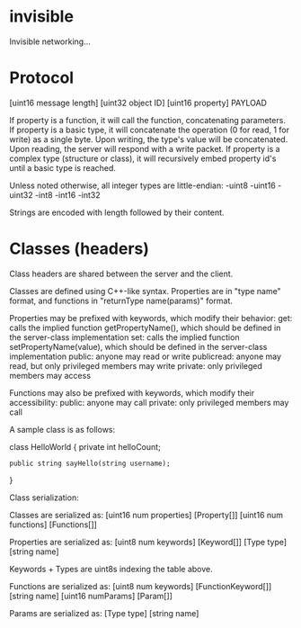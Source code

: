 invisible
=========

Invisible networking...

Protocol
=========

[uint16 message length] [uint32 object ID] [uint16 property] PAYLOAD

If property is a function, it will call the function, concatenating parameters.
If property is a basic type, it will concatenate the operation (0 for read, 1 for write) as a single byte. Upon writing, the type's value will be concatenated. Upon reading, the server will respond with a write packet.
If property is a complex type (structure or class), it will recursively embed property id's until a basic type is reached.

Unless noted otherwise, all integer types are little-endian:
-uint8
-uint16
-uint32
-int8
-int16
-int32

Strings are encoded with length followed by their content.

Classes (headers)
=========

Class headers are shared between the server and the client.

Classes are defined using C++-like syntax. Properties are in "type name" format, and functions in "returnType name(params)" format. 

Properties may be prefixed with keywords, which modify their behavior:
get: calls the implied function getPropertyName(), which should be defined in the server-class implementation
set: calls the implied function setPropertyName(value), which should be defined in the server-class implementation
public: anyone may read or write
publicread: anyone may read, but only privileged members may write
private: only privileged members may access

Functions may also be prefixed with keywords, which modify their accessibility:
public: anyone may call
private: only privileged members may call

A sample class is as follows:

class HelloWorld {
    private int helloCount;
    
    public string sayHello(string username);
}

Class serialization:

Classes are serialized as:
[uint16 num properties] [Property[]] [uint16 num functions] [Functions[]]

Properties are serialized as:
[uint8 num keywords] [Keyword[]] [Type type] [string name]

Keywords + Types are uint8s indexing the table above.

Functions are serialized as:
[uint8 num keywords] [FunctionKeyword[]] [string name] [uint16 numParams] [Param[]]

Params are serialized as:
[Type type] [string name]
